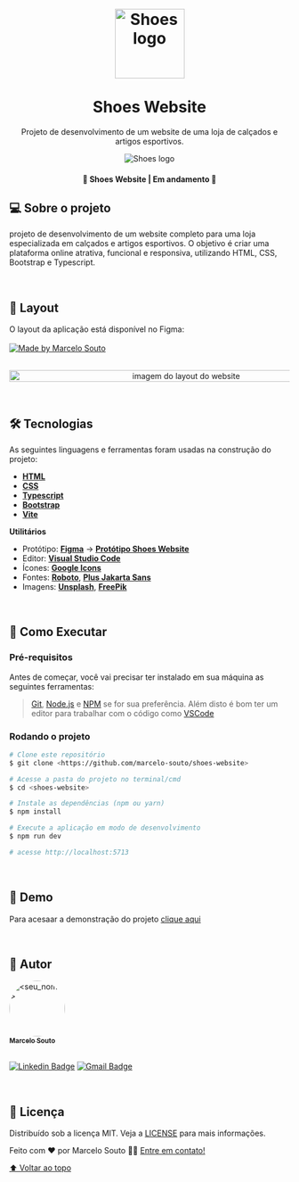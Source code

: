 <h1 align="center" id="project_name">

  <br />

  <img src="https://i.imgur.com/d7wGRqP.png" alt="Shoes logo" height="125" width="125">

  <br />
  <br />
  Shoes Website
  <br />

</h1>

<p align="center">Projeto de desenvolvimento de um website de uma loja de calçados e artigos esportivos.</p>

<p align="center">
  <img src="https://i.imgur.com/yiUXuof.png" alt="Shoes logo">
</p>

<!-- Project Status -->
<h4 align="center">🚧 Shoes Website | Em andamento 🚧</h4>

<h2 id="about">💻 Sobre o projeto</h2>
<p>
  projeto de desenvolvimento de um website completo para uma loja especializada em calçados e artigos esportivos. O objetivo é criar uma plataforma online atrativa, funcional e responsiva, utilizando HTML, CSS, Bootstrap e Typescript.
</p>

</br>

<h2 id="layout">🎨 Layout</h2>
O layout da aplicação está disponível no Figma:
<br />
<br />

<a href="https://www.behance.net/gallery/172459611/Shoes-Website?">
  <img alt="Made by Marcelo Souto" src="https://img.shields.io/badge/Acessar%20Layout%20-Figma-%235965E0">
</a>
<br />
<br />


<p align="center" style="display: flex; align-items: flex-start; justify-content: center;">
  <img src="https://i.imgur.com/rKp0suq.png" width="620" height="100%" alt="imagem do layout do website">
</p>

<br />
<h2 id="technologies">🛠 Tecnologias</h2>

As seguintes linguagens e ferramentas foram usadas na construção do projeto:

- **[HTML](https://www.w3schools.com/html/)**
- **[CSS](https://www.w3schools.com/css/default.asp)**
- **[Typescript](https://www.typescriptlang.org/)**
- **[Bootstrap](https://getbootstrap.com/)**
- **[Vite](https://vitejs.dev/)**

**Utilitários**

- Protótipo: **[Figma](https://www.figma.com/)** → **[Protótipo Shoes Website](https://www.behance.net/gallery/172459611/Shoes-Website?)**
- Editor: **[Visual Studio Code](https://code.visualstudio.com/)**
- Ícones: **[Google Icons](https://fonts.google.com/icons)**
- Fontes: **[Roboto](https://fonts.google.com/specimen/Roboto?query=roboto)**, **[Plus Jakarta Sans](https://fonts.google.com/specimen/Plus+Jakarta+Sans?query=plus+jakarta)**
- Imagens: **[Unsplash](https://unsplash.com/pt-br)**, **[FreePik](https://br.freepik.com/)**

</br>

<h2 id="howto">🧭 Como Executar</h2>      

### Pré-requisitos

Antes de começar, você vai precisar ter instalado em sua máquina as seguintes ferramentas:

> [Git](https://git-scm.com), [Node.js](https://nodejs.org/en/) e [NPM](https://www.npmjs.com/) se for sua preferência.
> Além disto é bom ter um editor para trabalhar com o código como [VSCode](https://code.visualstudio.com/)

### Rodando o projeto

```bash
# Clone este repositório
$ git clone <https://github.com/marcelo-souto/shoes-website>

# Acesse a pasta do projeto no terminal/cmd
$ cd <shoes-website>

# Instale as dependências (npm ou yarn)
$ npm install

# Execute a aplicação em modo de desenvolvimento
$ npm run dev

# acesse http://localhost:5713
```
<br/>
<h2 id="demo">🧪 Demo</h2>

Para acesaar a demonstração do projeto 
<a href="https://shoes-website-iota.vercel.app/">clique aqui</a>

<br/>

<h2 id="author">🦸 Autor</h2>

<a href="#">
 <img style="border-radius: 50%;" src="https://avatars.githubusercontent.com/u/100978478?s=400&u=7fa14dbaa8f6206043832a5b14292b88aea0f248&v=4" width="100px;" alt="<seu_nome>"/>
  
 <br />
 <sub><b>Marcelo Souto</b></sub></a>
 <br />
 <br />

[![Linkedin Badge](https://img.shields.io/badge/-Linkedin-blue?style=flat-square&logo=Linkedin&logoColor=white&link=[<seu_linkedin>](https://www.linkedin.com/in/marcelosoutodev/))](https://www.linkedin.com/in/marcelosoutodev/)
[![Gmail Badge](https://img.shields.io/badge/-Gmail-c14438?style=flat-square&logo=Gmail&logoColor=white&link=mailto:marcelosouto.dev@gmail.com)](mailto:marcelosouto.dev@gmail.com)

<br/>

<!-- License -->
<!-- Crie a licença quando inciar seu projeto. -->
<h2 id="license">📝 Licença</h2>

Distribuído sob a licença MIT. Veja a [LICENSE](https://github.com/marcelo-souto/shoes-website/blob/main/LICENSE) para mais informações.

Feito com ❤️ por Marcelo Souto 👋🏽 [Entre em contato!](https://www.linkedin.com/in/marcelosoutodev/)

<!-- Back to top -->
[⬆ Voltar ao topo](#project_name)<br />
